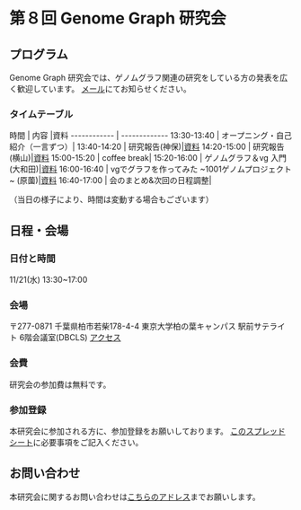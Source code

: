 # 第８回 Genome Graph 研究会

## プログラム

Genome Graph 研究会では、ゲノムグラフ関連の研究をしている方の発表を広く歓迎しています。
[メール](harazono_yoritaka_17@stu-cbms.k.u-tokyo.ac.jp)にてお知らせください。

### タイムテーブル


時間         | 内容         |資料
------------ | -------------
13:30-13:40  | オープニング・自己紹介（一言ずつ）|
13:40-14:20  | 研究報告(神保)|[資料]()
14:20-15:00  | 研究報告(横山)|[資料]()
15:00-15:20  | coffee break|
15:20-16:00  | ゲノムグラフ＆vg 入門(大和田)|[資料]()
16:00-16:40  | vgでグラフを作ってみた ~1001ゲノムプロジェクト~ (原薗)|[資料]()
16:40-17:00  | 会のまとめ&次回の日程調整|

（当日の様子により、時間は変動する場合もございます）

## 日程・会場
### 日付と時間

11/21(水) 13:30~17:00

### 会場
〒277-0871 千葉県柏市若柴178-4-4 東京大学柏の葉キャンパス 駅前サテライト 6階会議室(DBCLS)
[アクセス](http://dbcls.rois.ac.jp/access)

### 会費
研究会の参加費は無料です。

### 参加登録
本研究会に参加される方に、参加登録をお願いしております。
[このスプレッドシート](https://docs.google.com/spreadsheets/d/15JjZhBMozufBoBsD7mPVBHX4XiGOdZfC02W4lGQ27I4/edit?usp=sharing)に必要事項をご記入ください。

## お問い合わせ
本研究会に関するお問い合わせは[こちらのアドレス](genome.graph.jp@gmail.com)までお願いします。
